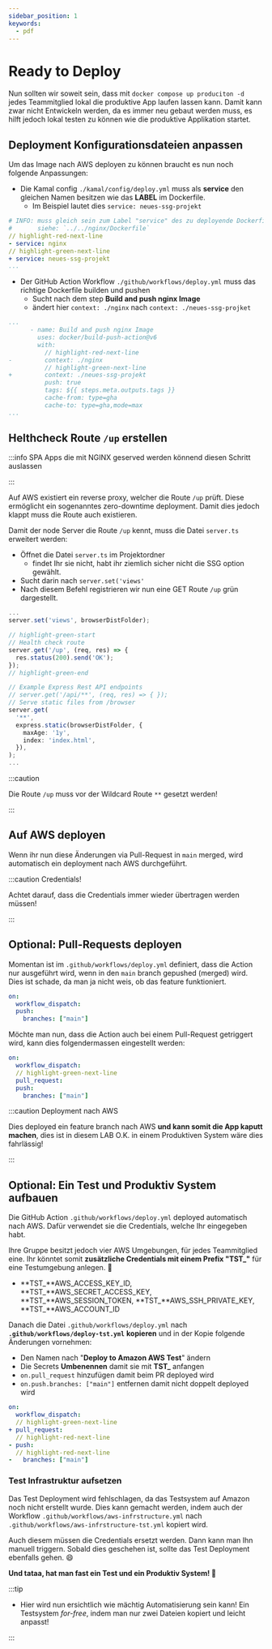 ```yaml
---
sidebar_position: 1
keywords:
  - pdf
---
```


# Ready to Deploy

Nun sollten wir soweit sein, dass mit `docker compose up produciton -d` jedes
Teammitglied lokal die produktive App laufen lassen kann. Damit kann zwar nicht
Entwickeln werden, da es immer neu gebaut werden muss, es hilft jedoch lokal
testen zu können wie die produktive Applikation startet.

## Deployment Konfigurationsdateien anpassen

Um das Image nach AWS deployen zu können braucht es nun noch folgende
Anpassungen:

- Die Kamal config `./kamal/config/deploy.yml` muss als **service** den gleichen
  Namen besitzen wie das **LABEL** im Dockerfile.
  - Im Beispiel lautet dies `service: neues-ssg-projekt`

```yaml title="/kamal/config/deploy.yml"
# INFO: muss gleich sein zum Label "service" des zu deployende Dockerfile
#       siehe: `../../nginx/Dockerfile`
// highlight-red-next-line
- service: nginx
// highlight-green-next-line
+ service: neues-ssg-projekt
...
```

- Der GitHub Action Workflow `./github/workflows/deploy.yml` muss das richtige
  Dockerfile builden und pushen
  - Sucht nach dem step **Build and push nginx Image**
  - ändert hier `context: ./nginx` nach `context: ./neues-ssg-projket`

```yml title=".github/workflows/deploy.yml"
...
      - name: Build and push nginx Image
        uses: docker/build-push-action@v6
        with:
          // highlight-red-next-line
-         context: ./nginx
          // highlight-green-next-line
+         context: ./neues-ssg-projekt
          push: true
          tags: ${{ steps.meta.outputs.tags }}
          cache-from: type=gha
          cache-to: type=gha,mode=max
...
```

## Helthcheck Route `/up` erstellen

:::info SPA Apps die mit NGINX geserved werden könnend diesen Schritt auslassen

:::

Auf AWS existiert ein reverse proxy, welcher die Route `/up` prüft. Diese
ermöglicht ein sogenanntes zero-downtime deployment. Damit dies jedoch klappt
muss die Route auch existieren.

Damit der node Server die Route `/up` kennt, muss die Datei `server.ts`
erweitert werden:

- Öffnet die Datei `server.ts` im Projektordner
  - findet Ihr sie nicht, habt ihr ziemlich sicher nicht die SSG option gewählt.
- Sucht darin nach `server.set('views'`
- Nach diesem Befehl registrieren wir nun eine GET Route `/up` grün dargestellt.

```typescript title="/neues-ssg-projekt/server.ts"
...
server.set('views', browserDistFolder);

// highlight-green-start
// Health check route
server.get('/up', (req, res) => {
  res.status(200).send('OK');
});
// highlight-green-end

// Example Express Rest API endpoints
// server.get('/api/**', (req, res) => { });
// Serve static files from /browser
server.get(
  '**',
  express.static(browserDistFolder, {
    maxAge: '1y',
    index: 'index.html',
  }),
);
...
```

:::caution

Die Route `/up` muss vor der Wildcard Route `**` gesetzt werden!

:::

## Auf AWS deployen

Wenn ihr nun diese Änderungen via Pull-Request in `main` merged, wird
automatisch ein deployment nach AWS durchgeführt.

:::caution Credentials!

Achtet darauf, dass die Credentials immer wieder übertragen werden müssen!

:::

## Optional: Pull-Requests deployen

Momentan ist im `.github/workflows/deploy.yml` definiert, dass die Action nur
ausgeführt wird, wenn in den `main` branch gepushed (merged) wird. Dies ist
schade, da man ja nicht weis, ob das feature funktioniert.

```yml title="Events, die 'Deploy to Amazon AWS' triggern"
on:
  workflow_dispatch:
  push:
    branches: ["main"]
```

Möchte man nun, dass die Action auch bei einem Pull-Request getriggert wird,
kann dies folgendermassen eingestellt werden:

```yml title="on.pull_request triggert nun auch die Aciton"
on:
  workflow_dispatch:
  // highlight-green-next-line
  pull_request:
  push:
    branches: ["main"]
```

:::caution Deployment nach AWS

Dies deployed ein feature branch nach AWS **und kann somit die App kaputt
machen**, dies ist in diesem LAB O.K. in einem Produktiven System wäre dies
fahrlässig!

:::

## Optional: Ein Test und Produktiv System aufbauen

Die GitHub Action `.github/workflows/deploy.yml` deployed automatisch nach AWS.
Dafür verwendet sie die Credentials, welche Ihr eingegeben habt.

Ihre Gruppe besitzt jedoch vier AWS Umgebungen, für jedes Teammitglied eine. Ihr
könntet somit **zusätzliche Credentials mit einem Prefix "TST\_"** für eine
Testumgebung anlegen. :exploding_head:

- **TST\_**AWS_ACCESS_KEY_ID, **TST\_**AWS_SECRET_ACCESS_KEY,
  **TST\_**AWS_SESSION_TOKEN, **TST\_**AWS_SSH_PRIVATE_KEY,
  **TST\_**AWS_ACCOUNT_ID

Danach die Datei `.github/workflows/deploy.yml` nach
**`.github/workflows/deploy-tst.yml`** **kopieren** und in der Kopie folgende
Änderungen vornehmen:

- Den Namen nach "**Deploy to Amazon AWS Test**" ändern
- Die Secrets **Umbenennen** damit sie mit **TST\_** anfangen
- `on.pull_request` hinzufügen damit beim PR deployed wird
- `on.push.branches: ["main"]` entfernen damit nicht doppelt deployed wird

```yml title="Nur noch beim pull_request triggern"
on:
  workflow_dispatch:
  // highlight-green-next-line
+ pull_request:
  // highlight-red-next-line
- push:
  // highlight-red-next-line
-   branches: ["main"]
```

### Test Infrastruktur aufsetzen

Das Test Deployment wird fehlschlagen, da das Testsystem auf Amazon noch nicht
erstellt wurde. Dies kann gemacht werden, indem auch der Workflow
`.github/workflows/aws-infrstructure.yml` nach
`.github/workflows/aws-infrstructure-tst.yml` kopiert wird.

Auch diesem müssen die Credentials ersetzt werden. Dann kann man Ihn manuell
triggern. Sobald dies geschehen ist, sollte das Test Deployment ebenfalls gehen.
:smile:

**Und tataa, hat man fast ein Test und ein Produktiv System! :tada:**

:::tip

- Hier wird nun ersichtlich wie mächtig Automatisierung sein kann! Ein
  Testsystem _for-free_, indem man nur zwei Dateien kopiert und leicht anpasst!

:::
